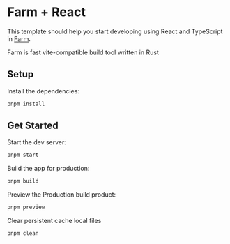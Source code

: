 # Farm + React

This template should help you start developing using React and TypeScript in [Farm](git@github.com:farm-fe/farm.git).

Farm is fast vite-compatible build tool written in Rust

## Setup

Install the dependencies:

```bash
pnpm install
```

## Get Started

Start the dev server:

```bash
pnpm start
```

Build the app for production:

```bash
pnpm build
```

Preview the Production build product:

```bash
pnpm preview
```

Clear persistent cache local files

```bash
pnpm clean
```

